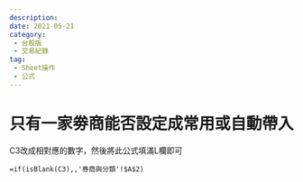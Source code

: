 ```yaml
---
description:
date: 2021-05-21
category:
 - 台股版
 - 交易紀錄
tag: 
 - Sheet操作
 - 公式
---
```


# 只有一家劵商能否設定成常用或自動帶入

C3改成相對應的數字，然後將此公式填滿L欄即可
  ```
  =if(isBlank(C3),,'券商與分類'!$A$2)
  ```
